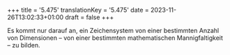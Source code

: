 +++
title = '5.475'
translationKey = '5.475'
date = 2023-11-26T13:02:33+01:00
draft = false
+++

Es kommt nur darauf an, ein Zeichensystem von einer bestimmten Anzahl von Dimensionen – von einer bestimmten mathematischen Mannigfaltigkeit – zu bilden.
